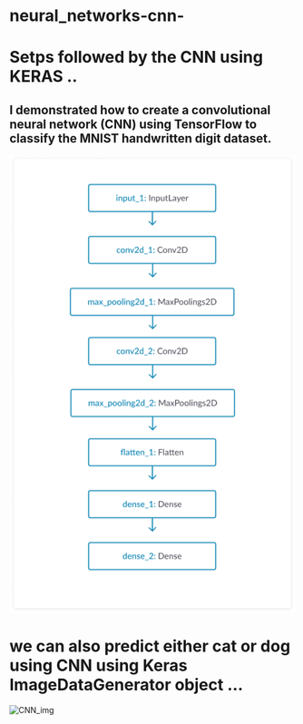 # neural_networks-cnn-
# Setps  followed by the  CNN using KERAS ..

## I demonstrated how to create a convolutional neural network (CNN) using TensorFlow to classify the MNIST handwritten digit dataset.

![CNN](https://github.com/pavantanniru/neural_networks-cnn-/blob/main/steps_img_of_CNN.png?raw=true)


# we can also predict either cat or dog using CNN using Keras ImageDataGenerator object ...

![CNN_img]()
